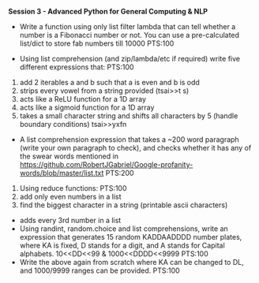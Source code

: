 **Session 3 - Advanced Python for General Computing & NLP**

* Write a function using only list filter lambda that can tell whether a number is a Fibonacci number or not. You can use a pre-calculated list/dict to store fab numbers till 10000 PTS:100

* Using list comprehension (and zip/lambda/etc if required) write five different expressions that: PTS:100
1. add 2 iterables a and b such that a is even and b is odd
2. strips every vowel from a string provided (tsai>>t s)
3. acts like a ReLU function for a 1D array
4. acts like a sigmoid function for a 1D array
5. takes a small character string and shifts all characters by 5 (handle boundary conditions) tsai>>yxfn

* A list comprehension expression that takes a ~200 word paragraph (write your own paragraph to check), and checks whether it has any of the swear words mentioned in https://github.com/RobertJGabriel/Google-profanity-words/blob/master/list.txt PTS:200
1. Using reduce functions: PTS:100
2. add only even numbers in a list
3. find the biggest character in a string (printable ascii characters)

* adds every 3rd number in a list
* Using randint, random.choice and list comprehensions, write an expression that generates 15 random KADDAADDDD number plates, where KA is fixed, D stands for a digit, and A stands for Capital alphabets. 10<<DD<<99 & 1000<<DDDD<<9999 PTS:100
* Write the above again from scratch where KA can be changed to DL, and 1000/9999 ranges can be provided.  PTS:100
